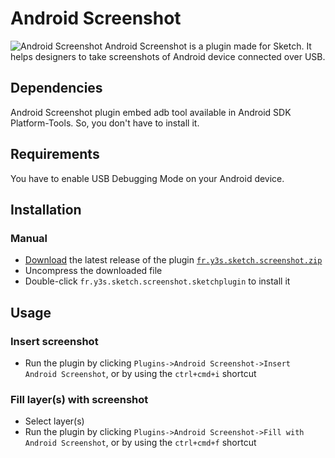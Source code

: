 # Android Screenshot
![Android Screenshot](https://raw.githubusercontent.com/sylvainleris/fr.y3s.sketch.screenshot/master/images/logo.png)
Android Screenshot is a plugin made for Sketch. It helps designers to take screenshots of Android device connected over USB.
## Dependencies
Android Screenshot plugin embed adb tool available in Android SDK Platform-Tools. So, you don't have to install it.
## Requirements
You have to enable USB Debugging Mode on your Android device.
## Installation
### Manual
* [Download](https://raw.githubusercontent.com/sylvainleris/fr.y3s.sketch.screenshot/releases/latest) the latest release of the plugin [`fr.y3s.sketch.screenshot.zip`](https://raw.githubusercontent.com/sylvainleris/fr.y3s.sketch.screenshot/releases/latest)
* Uncompress the downloaded file
* Double-click `fr.y3s.sketch.screenshot.sketchplugin` to install it
## Usage
### Insert screenshot
* Run the plugin by clicking `Plugins->Android Screenshot->Insert Android Screenshot`, or by using the `ctrl+cmd+i` shortcut
### Fill layer(s) with screenshot
* Select layer(s)
* Run the plugin by clicking `Plugins->Android Screenshot->Fill with Android Screenshot`, or by using the `ctrl+cmd+f` shortcut